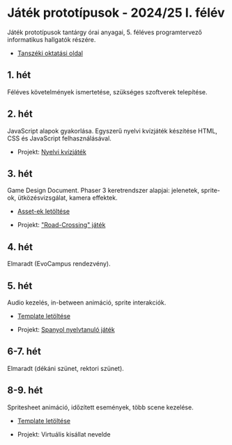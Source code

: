 # Játék prototípusok - 2024/25 I. félév
Játék prototípusok tantárgy órai anyagai, 5. féléves programtervező informatikus hallgatók részére. 

- [Tanszéki oktatási oldal](https://edu.iit.uni-miskolc.hu/tanszek:oktatas:jatek_prototipusok:jatek_prototipusok)

## 1. hét
Féléves követelmények ismertetése, szükséges szoftverek telepítése.

## 2. hét
JavaScript alapok gyakorlása. Egyszerű nyelvi kvízjáték készítése HTML, CSS és JavaScript felhasználásával. 

- Projekt: [Nyelvi kvízjáték](https://github.com/aron123/jatek-prototipusok-2024/blob/main/language-quiz/)

## 3. hét
Game Design Document. Phaser 3 keretrendszer alapjai: jelenetek, sprite-ok, ütközésvizsgálat, kamera effektek.

* [Asset-ek letöltése](https://github.com/aron123/jatek-prototipusok-2024/raw/main/road-crossing-assets.zip)

- Projekt: ["Road-Crossing" játék](https://github.com/aron123/jatek-prototipusok-2024/blob/main/road-crossing/)

## 4. hét
Elmaradt (EvoCampus rendezvény).

## 5. hét
Audio kezelés, in-between animáció, sprite interakciók.

* [Template letöltése](https://github.com/aron123/jatek-prototipusok-2024/raw/main/spanish-learning-game-template.zip)
- Projekt: [Spanyol nyelvtanuló játék](https://github.com/aron123/jatek-prototipusok-2024/blob/main/spanish-learning-game/)

## 6-7. hét
Elmaradt (dékáni szünet, rektori szünet).

## 8-9. hét
Spritesheet animáció, időzített események, több scene kezelése.

* [Template letöltése](https://github.com/aron123/jatek-prototipusok-2024/raw/main/virtual-pet-game-template.zip)

- Projekt: Virtuális kisállat nevelde
